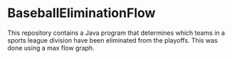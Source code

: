 # BaseballEliminationFlow
This repository contains a Java program that determines which teams in a sports league division have been eliminated from the playoffs. This was done using a max flow graph.
